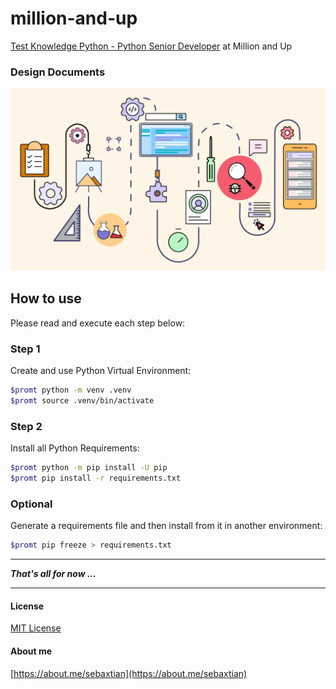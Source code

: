 # million-and-up
[Test Knowledge Python - Python Senior Developer](/million_and_up_test.pdf) at Million and Up

### Design Documents

[![Design Documents](/docs/design_docs.png "Million and Up Design Documents")](/docs/README.md)

## How to use

Please read and execute each step below:

### Step 1

Create and use Python Virtual Environment:

```bash
$promt python -m venv .venv
$promt source .venv/bin/activate
```

### Step 2

Install all Python Requirements:

```bash
$promt python -m pip install -U pip
$promt pip install -r requirements.txt
```

### Optional

Generate a requirements file and then install from it in another environment:

```bash
$promt pip freeze > requirements.txt
```

---

***That's all for now ...***

---

#### License

[MIT License](/LICENSE)

#### About me

[https://about.me/sebaxtian](https://about.me/sebaxtian)
